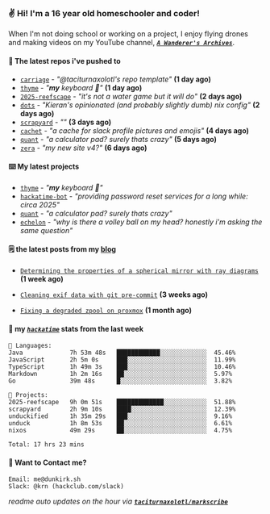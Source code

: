 ### ✌️ Hi! I'm a 16 year old homeschooler and coder!

When I'm not doing school or working on a project, I enjoy flying drones and making videos on my YouTube channel, [**_`A Wanderer's Archives`_**](https://youtube.com/@wanderer.archives).

#### 👷 The latest repos i've pushed to

- [`carriage`](https://github.com/taciturnaxolotl/carriage) - _"@taciturnaxolotl's repo template"_ **(1 day ago)**
- [`thyme`](https://github.com/taciturnaxolotl/thyme) - _"**my** keyboard 🫶"_ **(1 day ago)**
- [`2025-reefscape`](https://github.com/df1317/2025-reefscape) - _"it's not a water game but it will do"_ **(2 days ago)**
- [`dots`](https://github.com/taciturnaxolotl/dots) - _"Kieran's opinionated (and probably slightly dumb) nix config"_ **(2 days ago)**
- [`scrapyard`](https://github.com/hackclub/scrapyard) - _""_ **(3 days ago)**
- [`cachet`](https://github.com/taciturnaxolotl/cachet) - _"a cache for slack profile pictures and emojis"_ **(4 days ago)**
- [`quant`](https://github.com/taciturnaxolotl/quant) - _"a calculator pad? surely thats crazy"_ **(5 days ago)**
- [`zera`](https://github.com/taciturnaxolotl/zera) - _"my new site v4?"_ **(6 days ago)**

#### ⌨️ My latest projects

- [`thyme`](https://github.com/taciturnaxolotl/thyme) - _"**my** keyboard 🫶"_
- [`hackatime-bot`](https://github.com/taciturnaxolotl/hackatime-bot) - _"providing password reset services for a long while: circa 2025"_
- [`quant`](https://github.com/taciturnaxolotl/quant) - _"a calculator pad? surely thats crazy"_
- [`echelon`](https://github.com/taciturnaxolotl/echelon) - _"why is there a volley ball on my head? honestly i'm asking the same question"_

#### 🗒️ the latest posts from my [blog](https://dunkirk.sh)

- [`Determining the properties of a spherical mirror with ray diagrams`](https://dunkirk.sh/blog/spherical-ray-diagrams/) **(1 week ago)**

- [`Cleaning exif data with git pre-commit`](https://dunkirk.sh/blog/remove-exif-git-hook/) **(3 weeks ago)**

- [`Fixing a degraded zpool on proxmox`](https://dunkirk.sh/blog/degraded-zpool-proxmox/) **(1 month ago)**



#### 📡 my [_`hackatime`_](https://waka.hackclub.com) stats from the last week

```text
💾 Languages:
Java             7h 53m 48s   ████████████░░░░░░░░░░░░░  45.46%
JavaScript       2h 5m 0s     ███░░░░░░░░░░░░░░░░░░░░░░  11.99%
TypeScript       1h 49m 3s    ███░░░░░░░░░░░░░░░░░░░░░░  10.46%
Markdown         1h 2m 16s    ██░░░░░░░░░░░░░░░░░░░░░░░  5.97%
Go               39m 48s      █░░░░░░░░░░░░░░░░░░░░░░░░  3.82%

💼 Projects:
2025-reefscape   9h 0m 51s    █████████████░░░░░░░░░░░░  51.88%
scrapyard        2h 9m 10s    ████░░░░░░░░░░░░░░░░░░░░░  12.39%
unduckified      1h 35m 29s   ███░░░░░░░░░░░░░░░░░░░░░░  9.16%
unduck           1h 8m 53s    ██░░░░░░░░░░░░░░░░░░░░░░░  6.61%
nixos            49m 29s      ██░░░░░░░░░░░░░░░░░░░░░░░  4.75%

Total: 17 hrs 23 mins
```

#### 📮 Want to Contact me?

```text
Email: me@dunkirk.sh
Slack: @krn (hackclub.com/slack)
```

_readme auto updates on the hour via [**`taciturnaxolotl/markscribe`**](https://github.com/taciturnaxolotl/markscribe)_
